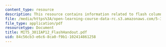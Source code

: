 ```yaml
---
content_type: resource
description: This resource contains information related to flash column handout.
file: /media/https%3A/open-learning-course-data-rc.s3.amazonaws.com/5-301-chemistry-laboratory-techniques-january-iap-2012/84c56cb3e6c68ca0f9b1102414861258_MIT5_301IAP12_FlashHandout.pdf
file_type: application/pdf
resourcetype: Document
title: MIT5_301IAP12_FlashHandout.pdf
uid: 84c56cb3-e6c6-8ca0-f9b1-102414861258
---
```

